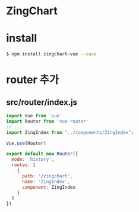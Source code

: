 # ZingChart
# install
```bash
$ npm install zingchart-vue --save
```
  
# router 추가
## src/router/index.js
```javascript
import Vue from 'vue'
import Router from 'vue-router'
// ...
import ZingIndex from "../components/ZingIndex";

Vue.use(Router)

export default new Router({
  mode: 'history',
  routes: [
    {
      path: '/zingchart',
      name: 'ZingIndex',
      component: ZingIndex
    }
  ]
})

```

